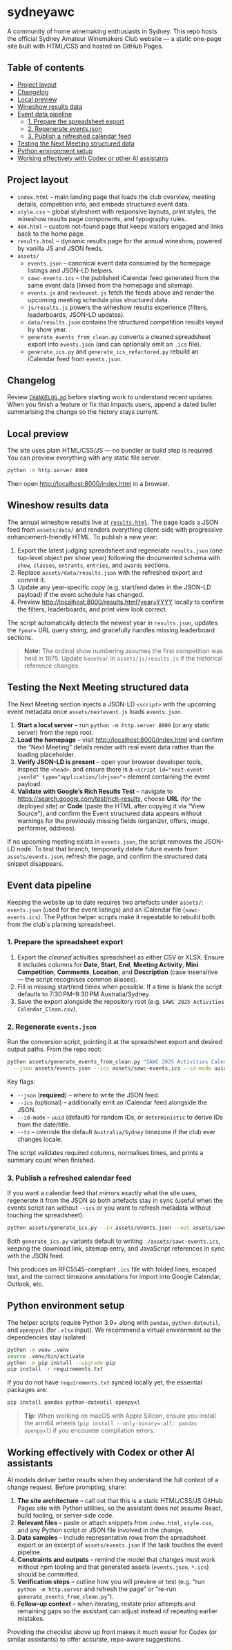 # sydneyawc

A community of home winemaking enthusiasts in Sydney. This repo hosts the official Sydney Amateur Winemakers Club website — a static one-page site built with HTML/CSS and hosted on GitHub Pages.

## Table of contents
- [Project layout](#project-layout)
- [Changelog](#changelog)
- [Local preview](#local-preview)
- [Wineshow results data](#wineshow-results-data)
- [Event data pipeline](#event-data-pipeline)
  - [1. Prepare the spreadsheet export](#1-prepare-the-spreadsheet-export)
  - [2. Regenerate events.json](#2-regenerate-eventsjson)
  - [3. Publish a refreshed calendar feed](#3-publish-a-refreshed-calendar-feed)
- [Testing the Next Meeting structured data](#testing-the-next-meeting-structured-data)
- [Python environment setup](#python-environment-setup)
- [Working effectively with Codex or other AI assistants](#working-effectively-with-codex-or-other-ai-assistants)

## Project layout

- `index.html` – main landing page that loads the club overview, meeting details, competition info, and embeds structured event data.
- `style.css` – global stylesheet with responsive layouts, print styles, the wineshow results page components, and typography rules.
- `404.html` – custom not-found page that keeps visitors engaged and links back to the home page.
- `results.html` – dynamic results page for the annual wineshow, powered by vanilla JS and JSON feeds.
- `assets/`
  - `events.json` – canonical event data consumed by the homepage listings and JSON-LD helpers.
  - `sawc-events.ics` – the published iCalendar feed generated from the same event data (linked from the homepage and sitemap).
  - `events.js` and `nextevent.js` fetch the feeds above and render the upcoming meeting schedule plus structured data.
  - `js/results.js` powers the wineshow results experience (filters, leaderboards, JSON-LD updates).
  - `data/results.json` contains the structured competition results keyed by show year.
  - `generate_events_from_clean.py` converts a cleaned spreadsheet export into `events.json` (and can optionally emit an `.ics` file).
  - `generate_ics.py` and `generate_ics_refactored.py` rebuild an iCalendar feed from `events.json`.

## Changelog

Review [`CHANGELOG.md`](./CHANGELOG.md) before starting work to understand recent updates. When you finish a feature or fix that impacts users, append a dated bullet summarising the change so the history stays current.

## Local preview

The site uses plain HTML/CSS/JS — no bundler or build step is required. You can preview everything with any static file server.

```bash
python -m http.server 8000
```

Then open <http://localhost:8000/index.html> in a browser.

## Wineshow results data

The annual wineshow results live at [`results.html`](./results.html). The page loads a JSON feed from `assets/data/` and renders everything client-side with progressive enhancement-friendly HTML. To publish a new year:

1. Export the latest judging spreadsheet and regenerate `results.json` (one top-level object per show year) following the documented schema with `show`, `classes`, `entrants`, `entries`, and `awards` sections.
2. Replace `assets/data/results.json` with the refreshed export and commit it.
3. Update any year-specific copy (e.g. start/end dates in the JSON-LD payload) if the event schedule has changed.
4. Preview <http://localhost:8000/results.html?year=YYYY> locally to confirm the filters, leaderboards, and print view look correct.

The script automatically detects the newest year in `results.json`, updates the `?year=` URL query string, and gracefully handles missing leaderboard sections.

> **Note:** The ordinal show numbering assumes the first competition was held in 1975. Update `baseYear` in `assets/js/results.js` if the historical reference changes.

## Testing the Next Meeting structured data

The Next Meeting section injects a JSON-LD `<script>` with the upcoming event metadata once `assets/nextevent.js` loads `events.json`.

1. **Start a local server** – run `python -m http.server 8000` (or any static server) from the repo root.
2. **Load the homepage** – visit <http://localhost:8000/index.html> and confirm the “Next Meeting” details render with real event data rather than the loading placeholder.
3. **Verify JSON-LD is present** – open your browser developer tools, inspect the `<head>`, and ensure there is a `<script id="next-event-jsonld" type="application/ld+json">` element containing the event payload.
4. **Validate with Google’s Rich Results Test** – navigate to <https://search.google.com/test/rich-results>, choose **URL** (for the deployed site) or **Code** (paste the HTML after copying it via “View Source”), and confirm the Event structured data appears without warnings for the previously missing fields (organizer, offers, image, performer, address).

If no upcoming meeting exists in `events.json`, the script removes the JSON-LD node. To test that branch, temporarily delete future events from `assets/events.json`, refresh the page, and confirm the structured data snippet disappears.

## Event data pipeline

Keeping the website up to date requires two artefacts under `assets/`: `events.json` (used for the event listings) and an iCalendar file (`sawc-events.ics`). The Python helper scripts make it repeatable to rebuild both from the club's planning spreadsheet.

### 1. Prepare the spreadsheet export

1. Export the _cleaned_ activities spreadsheet as either CSV or XLSX. Ensure it includes columns for **Date**, **Start**, **End**, **Meeting Activity**, **Mini Competition**, **Comments**, **Location**, and **Description** (case insensitive — the script recognises common aliases).
2. Fill in missing start/end times when possible. If a time is blank the script defaults to 7:30 PM–9:30 PM Australia/Sydney.
3. Save the export alongside the repository root (e.g. `SAWC 2025 Activities Calendar_Clean.csv`).

### 2. Regenerate `events.json`

Run the conversion script, pointing it at the spreadsheet export and desired output paths. From the repo root:

```bash
python assets/generate_events_from_clean.py "SAWC 2025 Activities Calendar_Clean.csv" \
  --json assets/events.json --ics assets/sawc-events.ics --id-mode uuid
```

Key flags:

- `--json` (**required**) – where to write the JSON feed.
- `--ics` (optional) – additionally emit an iCalendar feed alongside the JSON.
- `--id-mode` – `uuid` (default) for random IDs, or `deterministic` to derive IDs from the date/title.
- `--tz` – override the default `Australia/Sydney` timezone if the club ever changes locale.

The script validates required columns, normalises times, and prints a summary count when finished.

### 3. Publish a refreshed calendar feed

If you want a calendar feed that mirrors exactly what the site uses, regenerate it from the JSON so both artefacts stay in sync (useful when the events script ran without `--ics` or you want to refresh metadata without touching the spreadsheet):

```bash
python assets/generate_ics.py --in assets/events.json --out assets/sawc-events.ics
```

Both `generate_ics.py` variants default to writing `./assets/sawc-events.ics`, keeping the download link, sitemap entry, and JavaScript references in sync with the JSON feed.

This produces an RFC5545-compliant `.ics` file with folded lines, escaped text, and the correct timezone annotations for import into Google Calendar, Outlook, etc.

## Python environment setup

The helper scripts require Python 3.9+ along with `pandas`, `python-dateutil`, and `openpyxl` (for `.xlsx` input). We recommend a virtual environment so the dependencies stay isolated:

```bash
python -m venv .venv
source .venv/bin/activate
python -m pip install --upgrade pip
pip install -r requirements.txt
```

If you do not have `requirements.txt` synced locally yet, the essential packages are:

```bash
pip install pandas python-dateutil openpyxl
```

> **Tip:** When working on macOS with Apple Silicon, ensure you install the arm64 wheels (`pip install --only-binary=:all: pandas openpyxl`) if you encounter compilation errors.

## Working effectively with Codex or other AI assistants

AI models deliver better results when they understand the full context of a change request. Before prompting, share:

1. **The site architecture** – call out that this is a static HTML/CSS/JS GitHub Pages site with Python utilities, so the assistant does not assume React, build tooling, or server-side code.
2. **Relevant files** – paste or attach snippets from `index.html`, `style.css`, and any Python script or JSON file involved in the change.
3. **Data samples** – include representative rows from the spreadsheet export or an excerpt of `assets/events.json` if the task touches the event pipeline.
4. **Constraints and outputs** – remind the model that changes must work without npm tooling and that generated assets (`events.json`, `*.ics`) should be committed.
5. **Verification steps** – outline how you will preview or test (e.g. “run `python -m http.server` and refresh the page” or “re-run `generate_events_from_clean.py`”).
6. **Follow-up context** – when iterating, restate prior attempts and remaining gaps so the assistant can adjust instead of repeating earlier mistakes.

Providing the checklist above up front makes it much easier for Codex (or similar assistants) to offer accurate, repo-aware suggestions.